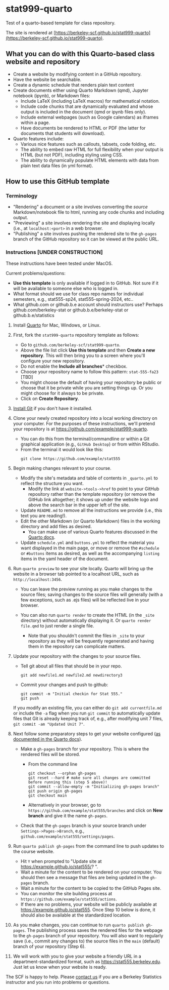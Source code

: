 # stat999-quarto

Test of a quarto-based template for class repository.

The site is rendered at [https://berkeley-scf.github.io/stat999-quarto](https://berkeley-scf.github.io/stat999-quarto).

## What you can do with this Quarto-based class website and repository

- Create a website by modifying content in a GitHub repository.
- Have the website be searchable.
- Create a dynamic schedule that renders plain text content
- Create documents either using Quarto Markdown (qmd), Jupyter notebook (ipynb), or Markdown files:
   - Include LaTeX (including LaTeX macros) for mathematical notation.
   - Include code chunks that are dynamically evaluated and whose output is included in the document (qmd or ipynb files only).
   - Include external webpages (such as Google calendars) as iframes within a page.
   - Have documents be rendered to HTML or PDF (the latter for documents that students will download).
- Quarto features include:
   - Various nice features such as callouts, tabsets, code folding, etc.
   - The ability to embed raw HTML for full flexibility when your output is HTML (but not PDF), including styling using CSS.
   - The ability to dynamically populate HTML elements with data from plain text data files (in yml format).
   

## How to use this GitHub template

### Terminology

- "Rendering" a document or a site involves converting the *source* Markdown/notebook file to html, running any code chunks and including output. 
- "Previewing" a site involves rendering the site and displaying locally (i.e., at `localhost:<port>` in a web browser.
- "Publishing" a site involves pushing the rendered site to the `gh-pages` branch of the GitHub repository so it can be viewed at the public URL.

### Instructions [UNDER CONSTRUCTION]

These instructions have been tested under MacOS.

Current problems/questions:
  - **Use this template** is only available if logged in to GitHub. Not sure if it will be available to someone else who is logged in.
  - What format should we use for class repo names for individual semesters, e.g., stat555-sp24, stat555-spring-2024, etc..
  - What github.com or github.b.e account should instructors use? Perhaps github.com/berkeley-stat or github.b.e/berkeley-stat or github.b.e/statistics

1. Install [Quarto](https://quarto.org/docs/get-started) for Mac, Windows, or Linux.

2. First, fork the `stat999-quarto` repository template as follows:
   - Go to `github.com/berkeley-scf/stat999-quarto`. 
   - Above the file list click **Use this template** and then **Create a new repository**. This will then bring you to a screen where you'll configure your new repository. 
   - Do not enable the **Include all branches*** checkbox.
   - Choose your repository name to follow this pattern: `stat-555-fa23` [TBD]
   - You might choose the default of having your repository be public or choose that it be private while you are setting things up. Or you might choose for it always to be private.
   - Click on **Create Repository**.
   
3. [Install Git](https://git-scm.com/downloads) if you don't have it installed.

4. Clone your newly created repository into a local working directory on your computer. For the purposes of these instructions, we'll pretend your repository is at https://github.com/example/stat999-quarto.  
   - You can do this from the terminal/commandline or within a Git graphical application (e.g., `GitHub Desktop`) or from within RStudio.
   - From the terminal it would look like this:
     ```
     git clone https://github.com/example/stat555
     ```

4. Begin making changes relevant to your course. 
   - Modify the site's metadata and table of contents in `_quarto.yml` to reflect the structure you want.
     - Modify the link at `website->tools->href` to point to your GitHub repository rather than the template repository (or remove the GitHub link altogether; it shows up under the website logo and above the search bar in the upper left of the site.
   - Update `README.md` to remove all the instructions we provide (i.e., this text you are reading!).
   - Edit the other Markdown (or Quarto Markdown) files in the working directory and add files as desired.
     - You can make use of various Quarto features discussed in the [Quarto docs](https://quarto.org/docs/authoring).
   - Update `schedule.yml` and `buttons.yml` to reflect the material you want displayed in the main page, or move or remove the `#schedule` or `#buttons` items as desired, as well as the accompanying `listing` items in the yaml header of the document.
   
5. Run `quarto preview` to see your site locally. Quarto will bring up the website in a browser tab pointed to a localhost URL, such as `http://localhost:3456`. 

   - You can leave the preview running as you make changes to the source files; saving changes to the source files will generally (with a few exceptions, such as .ejs files) will be reflected live in your browser.

   - You can also run `quarto render` to create the HTML (in the `_site` directory) without automatically displaying it. Or `quarto render file.qmd` to just render a single file. 
      - Note that you shouldn't commit the files in `_site` to your repository as they will be frequently regenerated and having them in the repository can complicate matters.
      
6. Update your repository with the changes to your source files.

    - Tell git about all files that should be in your repo.
      ```
      git add newfile1.md newfile2.md newdirectory3
      ```
    - Commit your changes and push to github:
      ```
      git commit -m "Initial checkin for Stat 555."
      git push
      ```

    If you modify an existing file, you can either do `git add currentfile.md` or include the `-a` flag when you run `git commit` to automatically update files that Git is already keeping track of, e.g., after modifying unit 7 files, `git commit -am "Updated Unit 7"`.
      

7. Next follow some preparatory steps to get your website configured ([as documented in the Quarto docs](https://quarto.org/docs/publishing/github-pages.html#publish-command)).

   - Make a `gh-pages` branch for your repository. This is where the rendered files will be stored.

       - From the command line
         ```
         git checkout --orphan gh-pages
         git reset --hard # make sure all changes are committed before running this (step 5 above)!
         git commit --allow-empty -m "Initializing gh-pages branch"
         git push origin gh-pages
         git checkout main
         ```
       - Alternatively in your browser, go to `https://github.com/example/stat555/branches` and click on **New branch** and give it the name `gh-pages`.

    - Check that the `gh-pages` branch is your source branch under `Settings->Pages->Branch`, e.g., `github.com/example/stat555/settings/pages`.

8. Run `quarto publish gh-pages` from the command line to push updates to the course website.
   - Hit `Y` when prompted to "Update site at https://example.github.io/stat555/? ".
   - Wait a minute for the content to be rendered on your computer. You should then see a message that files are being updated in the `gh-pages` branch.
   - Wait a minute for the content to be copied to the GitHub Pages site.
   - You can monitor the site building process at `https://github.com/example/stat555/actions`.
   - If there are no problems, your website will be publicly available at https://example.github.io/stat555. Once Step 10 below is done, it should also be available at the standardized location.

9. As you make changes, you can continue to run `quarto publish gh-pages`. The publishing process saves the rendered files for the webpage to the `gh-pages` branch of your repository. You will also want to regularly save (i.e., commit any changes to) the source files in the `main` (default) branch of your repository (Step 6).

10. We will work with you to give your website a friendly URL in a department-standardized format, such as https://stat555.berkeley.edu. Just let us know when your website is ready.

The SCF is happy to help. Please [contact us](https://statistics.berkeley.edu/computing/how-get-help) if you are a Berkeley Statistics instructor and you run into problems or questions.
